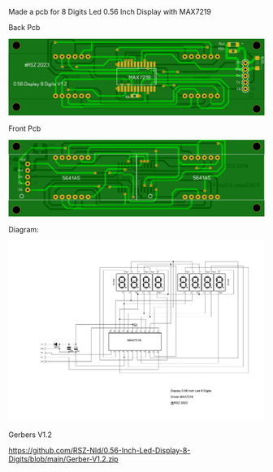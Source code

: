 Made a pcb for 8 Digits Led 0.56 Inch Display with MAX7219

Back Pcb

![Photo 1](https://github.com/RSZ-Nld/0.56-Inch-Led-Display-8-Digits/blob/main/Back.JPG)

Front Pcb

![Photo 0](https://github.com/RSZ-Nld/0.56-Inch-Led-Display-8-Digits/blob/main/Front.JPG)


Diagram:

![Photo 2](https://github.com/RSZ-Nld/0.56-Inch-Led-Display-8-Digits/blob/main/Diagram-Led-0.56.JPG)


Gerbers V1.2

https://github.com/RSZ-Nld/0.56-Inch-Led-Display-8-Digits/blob/main/Gerber-V1.2.zip
